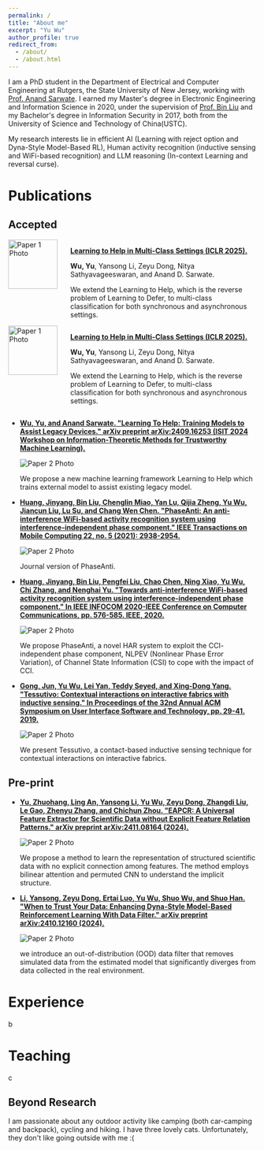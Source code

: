 ```yaml
---
permalink: /
title: "About me"
excerpt: "Yu Wu"
author_profile: true
redirect_from: 
  - /about/
  - /about.html 
---
```

<script src="paper.js"></script>

I am a PhD student in the Department of Electrical and Computer Engineering at Rutgers, the State University of New Jersey, working with [Prof. Anand Sarwate](https://adsarwate.github.io). I earned my Master's degree in Electronic Engineering and Information Science in 2020, under the supervision of [Prof. Bin Liu](https://scholar.google.com/citations?user=kReWULQAAAAJ&hl=zh-CN) and my Bachelor's degree in Information Security in 2017, both from the University of Science and Technology of China(USTC).

My research interests lie in efficient AI (Learning with reject option and Dyna-Style Model-Based RL), Human activity recognition (inductive sensing and WiFi-based recognition) and LLM reasoning (In-context Learning and reversal curse).

Publications
======

Accepted
------
<script>
  document.write(generatePaperHTML(
    "l2hmulti.png",
    "Learning to Help in Multi-Class Settings.(ICLR 2025)",
    "Wu, Yu, Yansong Li, Zeyu Dong, Nitya Sathyavageeswaran, and Anand D. Sarwate",
    "We extend the Learning to Help, which is the reverse problem of Learning to Defer, to multi-class classification for both synchronous and asynchronous settings.",
    "https://arxiv.org/abs/2501.13810"
  ));

  document.write(generatePaperHTML(
    "images/l2h.png",
    "Learning To Help: Training Models to Assist Legacy Devices. (ISIT 2024 Workshop on Information-Theoretic Methods for Trustworthy Machine Learning)",
    "Wu, Yu, and Anand Sarwate",
    "We propose a new machine learning framework Learning to Help which trains external model to assist existing legacy model.",
    "https://arxiv.org/abs/2409.16253"
  ));

  document.write(generatePaperHTML(
    "images/phaseanti.jpg",
    'Huang, Jinyang, Bin Liu, Chenglin Miao, Yan Lu, Qijia Zheng, Yu Wu, Jiancun Liu, Lu Su, and Chang Wen Chen. "PhaseAnti: An anti-interference WiFi-based activity recognition system using interference-independent phase component." IEEE Transactions on Mobile Computing 22, no. 5 (2021): 2938-2954',
    "Huang, Jinyang, Bin Liu, Chenglin Miao, Yan Lu, Qijia Zheng, Yu Wu, Jiancun Liu, Lu Su, and Chang Wen Chen",
    "Journal version of PhaseAnti.",
    "https://ieeexplore.ieee.org/abstract/document/9613773"
  ));
</script>

<div style="display: flex; align-items: flex-start;">
  <div style="flex: 1;">
    <img src="images/l2hmulti.jpg" alt="Paper 1 Photo" style="width: 100px;">
  </div>
  <div style="flex: 3;">
    <p><strong><a href="https://arxiv.org/abs/2501.13810">Learning to Help in Multi-Class Settings (ICLR 2025).</a></strong></p>
    <p><strong>Wu, Yu</strong>, Yansong Li, Zeyu Dong, Nitya Sathyavageeswaran, and Anand D. Sarwate.</p>
    <p>We extend the Learning to Help, which is the reverse problem of Learning to Defer, to multi-class classification for both synchronous and asynchronous settings.</p>
  </div>
</div>

<div style="display: flex; align-items: flex-start;">
  <div style="flex: 1;">
    <img src="images/l2hmulti.jpg" alt="Paper 1 Photo" style="width: 100px;">
  </div>
  <div style="flex: 3;">
    <p><strong><a href="https://arxiv.org/abs/2501.13810">Learning to Help in Multi-Class Settings (ICLR 2025).</a></strong></p>
    <p><strong>Wu, Yu</strong>, Yansong Li, Zeyu Dong, Nitya Sathyavageeswaran, and Anand D. Sarwate.</p>
    <p>We extend the Learning to Help, which is the reverse problem of Learning to Defer, to multi-class classification for both synchronous and asynchronous settings.</p>
  </div>
</div>


- **[Wu, Yu, and Anand Sarwate. "Learning To Help: Training Models to Assist Legacy Devices." arXiv preprint arXiv:2409.16253 (ISIT 2024 Workshop on Information-Theoretic Methods for Trustworthy Machine Learning).](https://arxiv.org/abs/2409.16253)**
  
  ![Paper 2 Photo](images/l2h.jpg)
  
   We propose a new machine learning framework Learning to Help which trains external model to assist existing legacy model.

- **[Huang, Jinyang, Bin Liu, Chenglin Miao, Yan Lu, Qijia Zheng, Yu Wu, Jiancun Liu, Lu Su, and Chang Wen Chen. "PhaseAnti: An anti-interference WiFi-based activity recognition system using interference-independent phase component." IEEE Transactions on Mobile Computing 22, no. 5 (2021): 2938-2954.](https://ieeexplore.ieee.org/abstract/document/9613773)**
  
  ![Paper 2 Photo](images/phaseanti.jpg)
  
  Journal version of PhaseAnti.

- **[Huang, Jinyang, Bin Liu, Pengfei Liu, Chao Chen, Ning Xiao, Yu Wu, Chi Zhang, and Nenghai Yu. "Towards anti-interference WiFi-based activity recognition system using interference-independent phase component." In IEEE INFOCOM 2020-IEEE Conference on Computer Communications, pp. 576-585. IEEE, 2020.](https://ieeexplore-ieee-org.proxy.libraries.rutgers.edu/abstract/document/9155536)**
  
  ![Paper 2 Photo](images/antiinfer20.jpg)
  
  We propose PhaseAnti, a novel HAR system to exploit the CCI- independent phase component, NLPEV (Nonlinear Phase Error Variation), of Channel State Information (CSI) to cope with the impact of CCI.

- **[Gong, Jun, Yu Wu, Lei Yan, Teddy Seyed, and Xing-Dong Yang. "Tessutivo: Contextual interactions on interactive fabrics with inductive sensing." In Proceedings of the 32nd Annual ACM Symposium on User Interface Software and Technology, pp. 29-41. 2019.](https://dl-acm-org.proxy.libraries.rutgers.edu/doi/abs/10.1145/3332165.3347897)**
  
  ![Paper 2 Photo](images/UIST.jpg)
  
  We present Tessutivo, a contact-based inductive sensing technique for contextual interactions on interactive fabrics.

Pre-print
------
<script>
  document.write(generatePaperHTML(
    "images/eapcr.jpg",
    'Yu, Zhuohang, Ling An, Yansong Li, Yu Wu, Zeyu Dong, Zhangdi Liu, Le Gao, Zhenyu Zhang, and Chichun Zhou. "EAPCR: A Universal Feature Extractor for Scientific Data without Explicit Feature Relation Patterns." arXiv preprint arXiv:2411.08164 (2024)',
    "Yu, Zhuohang, Ling An, Yansong Li, Yu Wu, Zeyu Dong, Zhangdi Liu, Le Gao, Zhenyu Zhang, and Chichun Zhou",
    "We propose a method to learn the representation of structured scientific data with no explicit connection among features. The method employs bilinear attention and permuted CNN to understand the implicit structure.",
    "https://arxiv.org/abs/2411.08164"
  ));
</script>

- **[Yu, Zhuohang, Ling An, Yansong Li, Yu Wu, Zeyu Dong, Zhangdi Liu, Le Gao, Zhenyu Zhang, and Chichun Zhou. "EAPCR: A Universal Feature Extractor for Scientific Data without Explicit Feature Relation Patterns." arXiv preprint arXiv:2411.08164 (2024).](https://arxiv.org/abs/2411.08164)**
  
  ![Paper 2 Photo](images/eapcr.jpg)
  
  We propose a method to learn the representation of structured scientific data with no explicit connection among features. The method employs bilinear attention and permuted CNN to understand the implicit structure. 

- **[Li, Yansong, Zeyu Dong, Ertai Luo, Yu Wu, Shuo Wu, and Shuo Han. "When to Trust Your Data: Enhancing Dyna-Style Model-Based Reinforcement Learning With Data Filter." arXiv preprint arXiv:2410.12160 (2024).](https://arxiv.org/abs/2410.12160)**
  
  ![Paper 2 Photo](images/datafilter.jpg)
  
  we introduce an out-of-distribution (OOD) data filter that removes simulated data from the estimated model that significantly diverges from data collected in the real environment. 

Experience
======
b

Teaching
======
c

Beyond Research
------
I am passionate about any outdoor activity like camping (both car-camping and backpack), cycling and hiking. I have three lovely cats. Unfortunately, they don't like going outside with me :(
